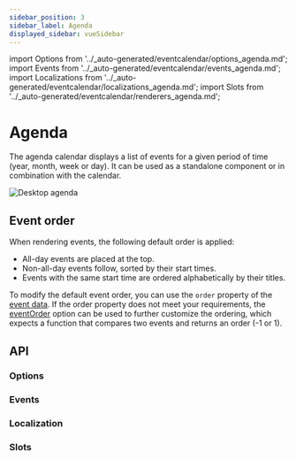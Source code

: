 ```yaml
---
sidebar_position: 3
sidebar_label: Agenda
displayed_sidebar: vueSidebar
---
```


import Options from '../\_auto-generated/eventcalendar/options_agenda.md';
import Events from '../\_auto-generated/eventcalendar/events_agenda.md';
import Localizations from '../\_auto-generated/eventcalendar/localizations_agenda.md';
import Slots from '../_auto-generated/eventcalendar/renderers_agenda.md';

# Agenda

The agenda calendar displays a list of events for a given period of time (year, month, week or day). It can be used as a standalone component or in combination with the calendar.

![Desktop agenda](https://docs.mobiscroll.com/Content/img/docs/desktop-agenda.png)

## Event order

When rendering events, the following default order is applied:

 - All-day events are placed at the top.
 - Non-all-day events follow, sorted by their start times.
 - Events with the same start time are ordered alphabetically by their titles.

To modify the default event order, you can use the `order` property of the [event data](#opt-data). If the order property does not meet your requirements, the [eventOrder](#opt-eventOrder) option can be used to further customize the ordering, which expects a function that compares two events and returns an order (-1 or 1).


<div className="option-list">

## API

### Options

<Options />

### Events

<Events />

### Localization

<Localizations />

### Slots

<Slots />

</div>
